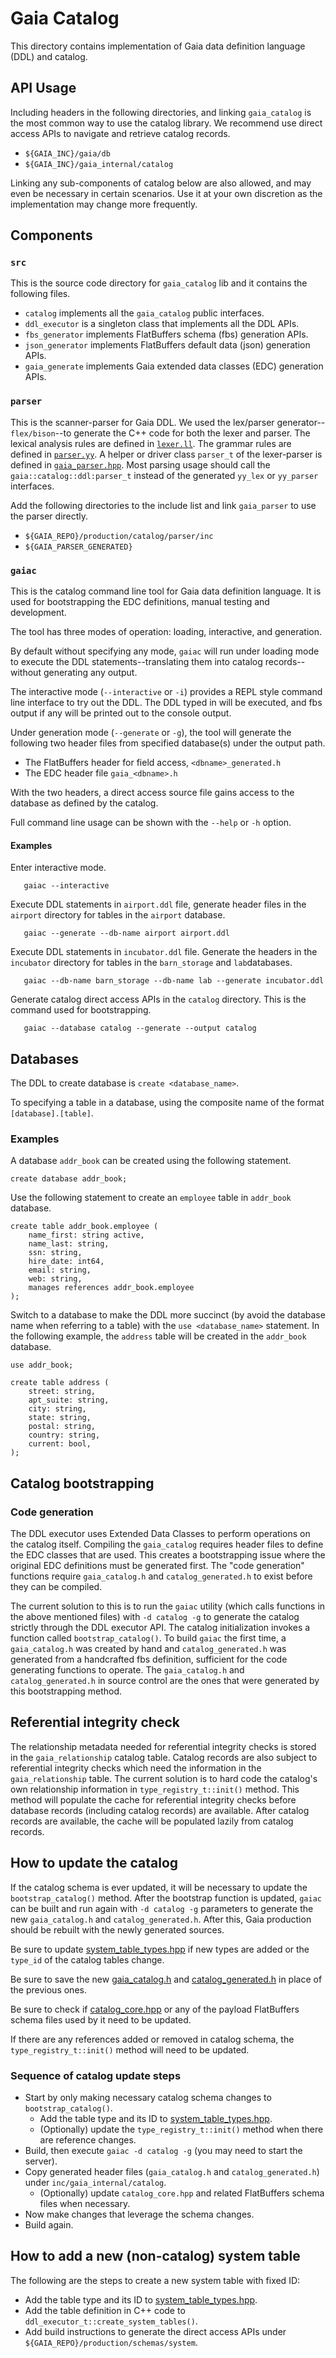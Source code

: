 # Gaia Catalog

This directory contains implementation of Gaia data definition language (DDL)
and catalog.

## API Usage
Including headers in the following directories, and linking `gaia_catalog` is
the most common way to use the catalog library. We recommend use direct access
APIs to navigate and retrieve catalog records.

- `${GAIA_INC}/gaia/db`
- `${GAIA_INC}/gaia_internal/catalog`

Linking any sub-components of catalog below are also allowed, and may even be
necessary in certain scenarios. Use it at your own discretion as the
implementation may change more frequently.

## Components

### `src`
This is the source code directory for `gaia_catalog` lib and it contains the
following files.

- `catalog` implements all the `gaia_catalog` public interfaces.
- `ddl_executor` is a singleton class that implements all the DDL APIs.
- `fbs_generator` implements FlatBuffers schema (fbs) generation APIs.
- `json_generator` implements FlatBuffers default data (json) generation APIs.
- `gaia_generate` implements Gaia extended data classes (EDC) generation APIs.

### `parser`
This is the scanner-parser for Gaia DDL. We used the lex/parser generator--
`flex/bison`--to generate the C++ code for both the lexer and parser. The
lexical analysis rules are defined in [`lexer.ll`](parser/src/lexer.ll). The
grammar rules are defined in [`parser.yy`](parser/src/parser.yy). A helper or
driver class `parser_t` of the lexer-parser is defined in
[`gaia_parser.hpp`](parser/inc/gaia_parser.hpp). Most parsing usage should call
the `gaia::catalog::ddl:parser_t` instead of the generated `yy_lex` or
`yy_parser` interfaces.

Add the following directories to the include list and link `gaia_parser` to use
the parser directly.

- `${GAIA_REPO}/production/catalog/parser/inc`
- `${GAIA_PARSER_GENERATED}`

### `gaiac`
This is the catalog command line tool for Gaia data definition language. It is
used for bootstrapping the EDC definitions, manual testing and development.

The tool has three modes of operation: loading, interactive, and generation.

By default without specifying any mode, `gaiac` will run under loading mode to
execute the DDL statements--translating them into catalog records--without
generating any output.

The interactive mode (`--interactive` or `-i`) provides a REPL style command
line interface to try out the DDL. The DDL typed in will be executed, and fbs
output if any will be printed out to the console output.

Under generation mode (`--generate` or `-g`), the tool will generate the following two header
files from specified database(s) under the output path.

- The FlatBuffers header for field access, `<dbname>_generated.h`
- The EDC header file `gaia_<dbname>.h`

With the two headers, a direct access source file gains access to the database
as defined by the catalog.

Full command line usage can be shown with the `--help` or `-h` option.

#### Examples

Enter interactive mode.

```
   gaiac --interactive

```

Execute DDL statements in `airport.ddl` file, generate header files in the
`airport` directory for tables in the `airport` database.

```
   gaiac --generate --db-name airport airport.ddl
```

Execute DDL statements in `incubator.ddl` file. Generate the headers in the
`incubator` directory for tables in the `barn_storage` and `lab`databases.

```
   gaiac --db-name barn_storage --db-name lab --generate incubator.ddl
```

Generate catalog direct access APIs in the `catalog` directory. This is the
command used for bootstrapping.

```
   gaiac --database catalog --generate --output catalog
```

## Databases

The DDL to create database is `create <database_name>`.

To specifying a table in a database, using the composite name of the format
`[database].[table]`.

### Examples

A database `addr_book` can be created using the following statement.

```
create database addr_book;
```

Use the following statement to create an `employee` table in `addr_book`
database.

```
create table addr_book.employee (
    name_first: string active,
    name_last: string,
    ssn: string,
    hire_date: int64,
    email: string,
    web: string,
    manages references addr_book.employee
);
```

Switch to a database to make the DDL more succinct (by avoid the database name
when referring to a table) with the `use <database_name>` statement. In the
following example, the `address` table will be created in the `addr_book`
database.

```
use addr_book;

create table address (
    street: string,
    apt_suite: string,
    city: string,
    state: string,
    postal: string,
    country: string,
    current: bool,
);
```

## Catalog bootstrapping

### Code generation

The DDL executor uses Extended Data Classes to perform operations on the
catalog itself. Compiling the `gaia_catalog` requires header files to define
the EDC classes that are used. This creates a bootstrapping issue where the
original EDC definitions must be generated first. The "code generation"
functions require `gaia_catalog.h` and `catalog_generated.h` to exist before
they can be compiled.

The current solution to this is to run the `gaiac` utility (which calls
functions in the above mentioned files) with `-d catalog -g` to generate the
catalog strictly through the DDL executor API. The catalog initialization
invokes a function called `bootstrap_catalog()`. To build `gaiac` the first
time, a `gaia_catalog.h` was created by hand and `catalog_generated.h` was
generated from a handcrafted fbs definition, sufficient for the code generating
functions to operate. The `gaia_catalog.h` and `catalog_generated.h` in source
control are the ones that were generated by this bootstrapping method.

## Referential integrity check

The relationship metadata needed for referential integrity checks is stored in
the `gaia_relationship` catalog table. Catalog records are also subject to
referential integrity checks which need the information in the
`gaia_relationship` table. The current solution is to hard code the catalog's
own relationship information in `type_registry_t::init()` method. This method
will populate the cache for referential integrity checks before database records
(including catalog records) are available. After catalog records are available,
the cache will be populated lazily from catalog records.

## How to update the catalog

If the catalog schema is ever updated, it will be necessary to update the
`bootstrap_catalog()` method. After the bootstrap function is updated, `gaiac`
can be built and run again with `-d catalog -g` parameters to generate the new
`gaia_catalog.h` and `catalog_generated.h`. After this, Gaia production should
be rebuilt with the newly generated sources.

Be sure to update
[system_table_types.hpp](../inc/gaia_internal/common/system_table_types.hpp) if new
types are added or the `type_id` of the catalog tables change.

Be sure to save the new [gaia_catalog.h](../inc/gaia_internal/catalog/gaia_catalog.h)
and [catalog_generated.h](../inc/gaia_internal/catalog/catalog_generated.h) in place
of the previous ones.

Be sure to check if [catalog_core.hpp](../inc/gaia_internal/db/catalog_core.hpp)
or any of the payload FlatBuffers schema files used by it need to be updated.

If there are any references added or removed in catalog schema, the
`type_registry_t::init()` method will need to be updated.

### Sequence of catalog update steps

* Start by only making necessary catalog schema changes to `bootstrap_catalog()`.
  * Add the table type and its ID to [system_table_types.hpp](../inc/gaia_internal/common/system_table_types.hpp).
  * (Optionally) update the `type_registry_t::init()` method when there are reference changes.
* Build, then execute `gaiac -d catalog -g` (you may need to start the server).
* Copy generated header files (`gaia_catalog.h` and `catalog_generated.h`) under `inc/gaia_internal/catalog`.
  * (Optionally) update `catalog_core.hpp` and related FlatBuffers schema files when necessary.
* Now make changes that leverage the schema changes.
* Build again.

## How to add a new (non-catalog) system table

The following are the steps to create a new system table with fixed ID:

- Add the table type and its ID to
[system_table_types.hpp](../inc/gaia_internal/common/system_table_types.hpp).
- Add the table definition in C++ code to `ddl_executor_t::create_system_tables()`.
- Add build instructions to generate the direct access APIs under
  `${GAIA_REPO}/production/schemas/system`.

